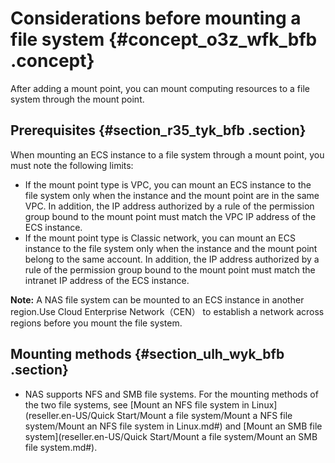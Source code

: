 # Considerations before mounting a file system {#concept_o3z_wfk_bfb .concept}

After adding a mount point, you can mount computing resources to a file system through the mount point.

## Prerequisites {#section_r35_tyk_bfb .section}

When mounting an ECS instance to a file system through a mount point, you must note the following limits:

-   If the mount point type is VPC, you can mount an ECS instance to the file system only when the instance and the mount point are in the same VPC. In addition, the IP address authorized by a rule of the permission group bound to the mount point must match the VPC IP address of the ECS instance.
-   If the mount point type is Classic network, you can mount an ECS instance to the file system only when the instance and the mount point belong to the same account. In addition, the IP address authorized by a rule of the permission group bound to the mount point must match the intranet IP address of the ECS instance.

**Note:** A NAS file system can be mounted to an ECS instance in another region.Use Cloud Enterprise Network（CEN） to establish a network across regions before you mount the file system.

## Mounting methods {#section_ulh_wyk_bfb .section}

-   NAS supports NFS and SMB file systems. For the mounting methods of the two file systems, see [Mount an NFS file system in Linux](reseller.en-US/Quick Start/Mount a file system/Mount a NFS file system/Mount an NFS file system in Linux.md#) and [Mount an SMB file system](reseller.en-US/Quick Start/Mount a file system/Mount an SMB file system.md#).

